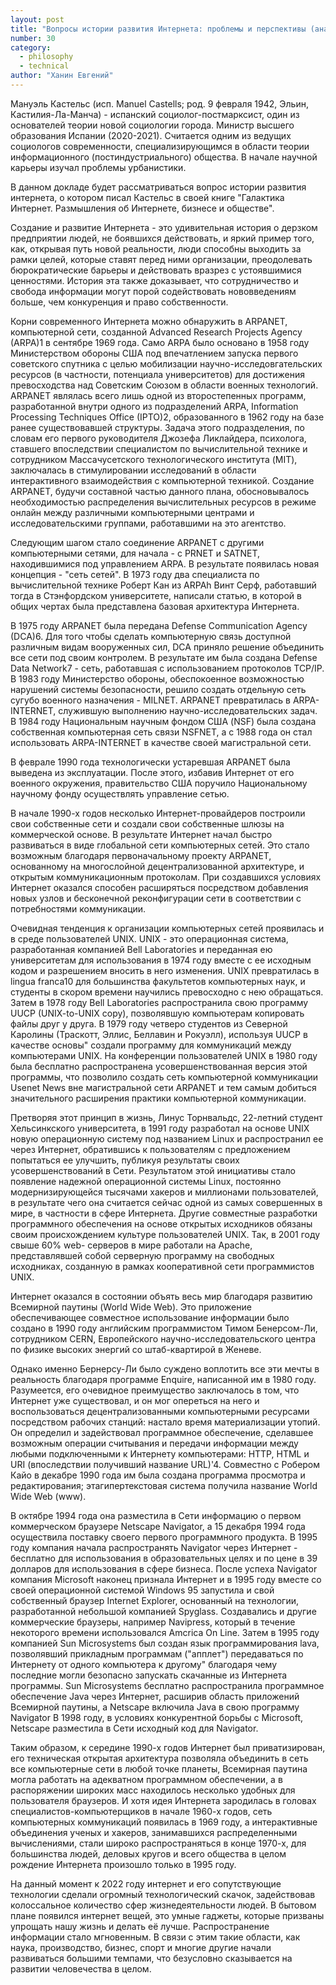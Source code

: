 ```yaml
---
layout: post
title: "Вопросы истории развития Интернета: проблемы и перспективы (анализ на основе трудов М. Кастельса)"
number: 30
category:
  - philosophy
  - technical
author: "Ханин Евгений"
---
```


Мануэль Кастельс (исп. Manuel Castells; род. 9 февраля 1942, Эльин, Кастилия-Ла-Манча) - испанский социолог-постмарксист, один из основателей теории новой социологии города. Министр высшего образования Испании (2020-2021). Считается одним из ведущих социологов современности, специализирующимся в области теории информационного (постиндустриального) общества. В начале научной карьеры изучал проблемы урбанистики.

В данном докладе будет рассматриваться вопрос истории развития интернета, о котором писал Кастельс в своей книге "Галактика Интернет. Размышления об Интернете, бизнесе и обществе".

Создание и развитие Интернета - это удивительная история о дерзком предприятии людей, не боявшихся действовать, и яркий пример того, как, открывая путь новой реальности, люди способны выходить за рамки целей, которые ставят перед ними организации, преодолевать бюрократические барьеры и действовать вразрез с устоявшимися ценностями. История эта также доказывает, что сотрудничество и свобода информации могут порой содействовать нововведениям больше, чем конкуренция и право собственности.

Корни современного Интернета можно обнаружить в ARPANET, компьютерной сети, созданной Advanced Research Projects Agency (ARPA)1 в сентябре 1969 года. Само ARPA было основано в 1958 году Министерством обороны США под впечатлением запуска первого советского спутника с целью мобилизации научно-исследовгательских ресурсов (в частности, потенциала университетов) для достижения превосходства над Советским Союзом в области военных технологий. ARPANET являлась всего лишь одной из второстепенных программ, разработанной внутри одного из подразделений ARPA, Information Processing Techniques Office (IPTO)2, образованного в 1962 году на базе ранее существовавшей структуры. Задача этого подразделения, по словам его первого руководителя Джозефа Ликлайдера, психолога, ставшего впоследствии специалистом по вычислительной технике и сотрудником Массачусетского технологического института (MIT), заключалась в стимулировании исследований в области интерактивного взаимодействия с компьютерной техникой. Создание ARPANET, будучи составной частью данного плана, обосновывалось необходимостью распределения вычислительных ресурсов в режиме онлайн между различными компьютерными центрами и исследовательскими группами, работавшими на это агентство.

Следующим шагом стало соединение ARPANET с другими компьютерными сетями, для начала - с PRNET и SATNET, находившимися под управлением ARPA. В результате появилась новая концепция - "сеть сетей". В 1973 году два специалиста по вычислительной технике Роберт Кан из ARPAh Винт Серф, работавший тогда в Стэнфордском университете, написали статью, в которой в общих чертах была представлена базовая архитектура Интернета.

В 1975 году ARPANET была передана Defense Communication Agency (DCA)6. Для того чтобы сделать компьютерную связь доступной различным видам вооруженных сил, DCA приняло решение объединить все сети под своим контролем. В результате им была создана Defense Data Network7 - сеть, работавшая с использованием протоколов TCP/IP. В 1983 году Министерство обороны, обеспокоенное возможностью нарушений системы безопасности, решило создать отдельную сеть сугубо военного назначения - MILNET. ARPANET превратилась в ARPA-INTERNET, служившую выполнению научно-исследовательских задач. В 1984 году Национальным научным фондом США (NSF) была создана собственная компьютерная сеть связи NSFNET, a c 1988 года он стал использовать ARPA-INTERNET в качестве своей магистральной сети.

В феврале 1990 года технологически устаревшая ARPANET была выведена из эксплуатации. После этого, избавив Интернет от его военного окружения, правительство США поручило Национальному научному фонду осуществлять управление сетью.

В начале 1990-х годов несколько Интернет-провайдеров построили свои собственные сети и создали свои собственные шлюзы на коммерческой основе. В результате Интернет начал быстро развиваться в виде глобальной сети компьютерных сетей. Это стало возможным благодаря первоначальному проекту ARPANET, основанному на многослойной децентрализованной архитектуре, и открытым коммуникационным протоколам. При создавшихся условиях Интернет оказался способен расширяться посредством добавления новых узлов и бесконечной реконфигурации сети в соответствии с потребностями коммуникации.

Очевидная тенденция к организации компьютерных сетей проявилась и в среде пользователей UNIX. UNIX - это операционная система, разработанная компанией Bell Laboratories и переданная ею университетам для использования в 1974 году вместе с ее исходным кодом и разрешением вносить в него изменения. UNIX превратилась в lingua franca10 для большинства факультетов компьютерных наук, и студенты в скором времени научились превосходно с нею обращаться. Затем в 1978 году Bell Laboratories распространила свою программу UUCP (UNIX-to-UNIX copy), позволявшую компьютерам копировать файлы друг у друга. В 1979 году четверо студентов из Северной Каролины (Траскотт, Эллис, Беллавин и Рокуэлл), используя UUCP в качестве основы" создали программу для коммуникаций между компьютерами UNIX. На конференции пользователей UNIX в 1980 году была бесплатно распространена усовершенствованная версия этой программы, что позволило создать сеть компьютерной коммуникации Usenet News вне магистральной сети ARPANET и тем самым добиться значительного расширения практики компьютерной коммуникации.

Претворяя этот принцип в жизнь, Линус Торнвальдс, 22-летний студент Хельсинкского университета, в 1991 году разработал на основе UNIX новую операционную систему под названием Linux и распространил ее через Интернет, обратившись к пользователям с предложением попытаться ее улучшить, публикуя результаты своих усовершенствований в Сети. Результатом этой инициативы стало появление надежной операционной системы Linux, постоянно модернизирующейся тысячами хакеров и миллионами пользователей, в результате чего она считается сейчас одной из самых совершенных в мире, в частности в сфере Интернета. Другие совместные разработки программного обеспечения на основе открытых исходников обязаны своим происхождением культуре пользователей UNIX. Так, в 2001 году свыше 60% web- серверов в мире работали на Apache, представлявшей собой серверную программу на свободных исходниках, созданную в рамках кооперативной сети программистов UNIX.

Интернет оказался в состоянии объять весь мир благодаря развитию Всемирной паутины (World Wide Web). Это приложение обеспечивающее совместное использование информации было создано в 1990 году английским программистом Тимом Бенерсом-Ли, сотрудником CERN, Европейского научно-исследовательского центра по физике высоких энергий со штаб-квартирой в Женеве.

Однако именно Бернерсу-Ли было суждено воплотить все эти мечты в реальность благодаря программе Enquire, написанной им в 1980 году. Разумеется, его очевидное преимущество заключалось в том, что Интернет уже существовал, и он мог опереться на него и воспользоваться децентрализованными компьютерными ресурсами посредством рабочих станций: настало время материализации утопий. Он определил и задействовал программное обеспечение, сделавшее возможным операции считывания и передачи информации между любыми подключенными к Интернету компьютерами: HTTP, HTML и URI (впоследствии получивший название URL)'4. Совместно с Робером Кайо в декабре 1990 года им была создана программа просмотра и редактирования; этагипертекстовая система получила название World Wide Web (www).

В октябре 1994 года она разместила в Сети информацию о первом коммерческом браузере Netscape Navigator, а 15 декабря 1994 года осуществила поставку своего первого программного продукта. В 1995 году компания начала распространять Navigator через Интернет - бесплатно для использования в образовательных целях и по цене в 39 долларов для использования в сфере бизнеса. После успеха Navigator компания Microsoft наконец признала Интернет и в 1995 году вместе со своей операционной системой Windows 95 запустила и свой собственный браузер Internet Explorer, основанный на технологии, разработанной небольшой компанией Spyglass. Создавались и другие коммерческие браузеры, например Navipress, который в течение некоторого времени использовался Amcrica On Line. Затем в 1995 году компанией Sun Microsystems был создан язык программирования lava, позволявший прикладным программам ("апплет") передаваться по Интернету от одного компьютера к другому" благодаря чему последние могли безопасно запускать скачанные из Интернета программы. Sun Microsystems бесплатно распространила программное обеспечение Java через Интернет, расширив область приложений Всемирной паутины, a Netscape включила Java в свою программу Navigator В 1998 году, в условиях конкурентной борьбы с Microsoft, Netscape разместила в Сети исходный код для Navigator.

Таким образом, к середине 1990-х годов Интернет был приватизирован, его техническая открытая архитектура позволяла объединить в сеть все компьютерные сети в любой точке планеты, Всемирная паутина могла работать на адекватном программном обеспечении, а в распоряжении широких масс находилось несколько удобных для пользователя браузеров. И хотя идея Интернета зародилась в головах специалистов-компьютерщиков в начале 1960-х годов, сеть компьютерных коммуникаций появилась в 1969 году, а интерактивные объединения ученых и хакеров, занимавшихся распределенными вычислениями, стали широко распространяться в конце 1970-х, для большинства людей, деловых кругов и всего общества в целом рождение Интернета произошло только в 1995 году.

На данный момент к 2022 году интернет и его сопутствующие технологии сделали огромный технологический скачок, задействовав колоссальное количество сфер жизнедеятельности людей. В бытовом плане появился интернет вещей, это умные гаджеты, которые призваны упрощать нашу жизнь и делать её лучше. Распространение информации стало мгновенным. В связи с этим такие области, как наука, производство, бизнес, спорт и многие другие начали развиваться большими темпами, что безусловно сказывается на развитии человечества в целом.
